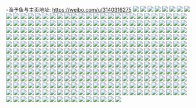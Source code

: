 -渔予鱼与主页地址: https://weibo.com/u/3140316275 
![](https://wx4.sinaimg.cn/mw2000/bb2d6c73ly1h95ymtaxqpj20u0140h6g.jpg) 
![](https://wx4.sinaimg.cn/mw2000/bb2d6c73ly1h95yo8y1cuj21400u0gzd.jpg) 
![](https://wx4.sinaimg.cn/mw2000/bb2d6c73ly1h95yn38zvyj23402c0qv6.jpg) 
![](https://wx4.sinaimg.cn/mw2000/bb2d6c73ly1h95yn8itbjj23402c0qv7.jpg) 
![](https://wx4.sinaimg.cn/mw2000/bb2d6c73ly1h95ynewnruj21401z4noq.jpg) 
![](https://wx4.sinaimg.cn/mw2000/bb2d6c73ly1h95ymqdmxfj23402c0qv7.jpg) 
![](https://wx4.sinaimg.cn/mw2000/bb2d6c73ly1h95ynd6zeqj23402c01kz.jpg) 
![](https://wx4.sinaimg.cn/mw2000/bb2d6c73ly1h95yocfxmxj20u0140azi.jpg) 
![](https://wx4.sinaimg.cn/mw2000/bb2d6c73ly1h95yo6gj4jj23402c0nph.jpg) 
![](https://wx4.sinaimg.cn/mw2000/bb2d6c73ly1h95ymkwutsj20n01ds4k7.jpg) 
![](https://wx4.sinaimg.cn/mw2000/bb2d6c73ly1h95yrae7dgj20n00sydjt.jpg) 
![](https://wx4.sinaimg.cn/mw2000/bb2d6c73ly1h8gh9w8tmij23402c01kz.jpg) 
![](https://wx4.sinaimg.cn/mw2000/bb2d6c73ly1h8gh9joinzj22c0340kjn.jpg) 
![](https://wx4.sinaimg.cn/mw2000/bb2d6c73ly1h8gha6w1wsj23402c04qr.jpg) 
![](https://wx4.sinaimg.cn/mw2000/bb2d6c73ly1h8ghad6lmtj22yo1o0u0y.jpg) 
![](https://wx4.sinaimg.cn/mw2000/bb2d6c73ly1h7odqbt2rlj20mx0rzahk.jpg) 
![](https://wx4.sinaimg.cn/mw2000/bb2d6c73ly1h7oeci4jwpj23402c0hdv.jpg) 
![](https://wx4.sinaimg.cn/mw2000/bb2d6c73ly1h7odqk9tztj22c03401l1.jpg) 
![](https://wx4.sinaimg.cn/mw2000/bb2d6c73ly1h7odqaiabzj23402c0u0y.jpg) 
![](https://wx4.sinaimg.cn/mw2000/bb2d6c73ly1h7odqtniiuj23402c04qs.jpg) 
![](https://wx4.sinaimg.cn/mw2000/bb2d6c73ly1h7oeg9eccdj23402c0b2b.jpg) 
![](https://wx4.sinaimg.cn/mw2000/bb2d6c73ly1h7oefy2834j22c0340qv7.jpg) 
![](https://wx4.sinaimg.cn/mw2000/bb2d6c73ly1h5kn40490sj21th1dy4qp.jpg) 
![](https://wx4.sinaimg.cn/mw2000/bb2d6c73ly1h5kn46nqqwj2340340u0y.jpg) 
![](https://wx4.sinaimg.cn/mw2000/bb2d6c73ly1h5kn3xp7u7j20sg0sgtcr.jpg) 
![](https://wx4.sinaimg.cn/mw2000/bb2d6c73ly1h5eu2kn7x0j20n00r7jwb.jpg) 
![](https://wx4.sinaimg.cn/mw2000/bb2d6c73ly1h5eu33ov0xj20io0l4tbl.jpg) 
![](https://wx4.sinaimg.cn/mw2000/bb2d6c73ly1h5beduy2q2j23402c01l0.jpg) 
![](https://wx4.sinaimg.cn/mw2000/bb2d6c73ly1h5bedw9pedj23402c0e83.jpg) 
![](https://wx4.sinaimg.cn/mw2000/bb2d6c73ly1h5bedxqdkxj23402c04qs.jpg) 
![](https://wx4.sinaimg.cn/mw2000/bb2d6c73ly1h5bedz6g02j23402c07wj.jpg) 
![](https://wx4.sinaimg.cn/mw2000/bb2d6c73ly1h5beewu888j2340340u0y.jpg) 
![](https://wx4.sinaimg.cn/mw2000/bb2d6c73ly1h5beeviqf3j23402c0e85.jpg) 
![](https://wx4.sinaimg.cn/mw2000/bb2d6c73ly1h5beg3raymj23402c0npf.jpg) 
![](https://wx4.sinaimg.cn/mw2000/bb2d6c73ly1h5behzhspfj22bu32pkjn.jpg) 
![](https://wx4.sinaimg.cn/mw2000/bb2d6c73ly1h5befegxk0j23402c0kjn.jpg) 
![](https://wx4.sinaimg.cn/mw2000/bb2d6c73ly1h5bef9ina8j20n01ds4jg.jpg) 
![](https://wx4.sinaimg.cn/mw2000/bb2d6c73ly1h5befg7ln4j23402c04qs.jpg) 
![](https://wx4.sinaimg.cn/mw2000/bb2d6c73ly1h5behzy8rqj20u01hctmt.jpg) 
![](https://wx4.sinaimg.cn/mw2000/bb2d6c73ly1h5b1t7wu97j20n00n0wgm.jpg) 
![](https://wx4.sinaimg.cn/mw2000/bb2d6c73ly1h4cs0zbvhjj20n00cw0w3.jpg) 
![](https://wx4.sinaimg.cn/mw2000/bb2d6c73ly1h4cs14ztsfj23402c04qs.jpg) 
![](https://wx4.sinaimg.cn/mw2000/bb2d6c73ly1h4cs5ntxdxj20u00u0ju6.jpg) 
![](https://wx4.sinaimg.cn/mw2000/bb2d6c73ly1h4cs5o1iy3j20p00xcag1.jpg) 
![](https://wx4.sinaimg.cn/mw2000/bb2d6c73ly1h3kfmu95urj21ny1ux1ky.jpg) 
![](https://wx4.sinaimg.cn/mw2000/bb2d6c73ly1h2xk8a79utj20n01dsqkj.jpg) 
![](https://wx4.sinaimg.cn/mw2000/bb2d6c73ly1h2xk8akpzjj20zk0k0490.jpg) 
![](https://wx4.sinaimg.cn/mw2000/bb2d6c73ly1h2xk8k62ckj23402c0u0y.jpg) 
![](https://wx4.sinaimg.cn/mw2000/bb2d6c73ly1gzb4606s16j20v90laabq.jpg) 
![](https://wx4.sinaimg.cn/mw2000/bb2d6c73ly1gz8revec2tj20n01ds4qp.jpg) 
![](https://wx4.sinaimg.cn/mw2000/bb2d6c73ly1gz8rfv4kgjj20j60j6409.jpg) 
![](https://wx4.sinaimg.cn/mw2000/bb2d6c73ly1gweolc1qfsj21400u0n6y.jpg) 
![](https://wx4.sinaimg.cn/mw2000/003qwrIvly1gvm56gytv4j61be1be4d202.jpg) 
![](https://wx4.sinaimg.cn/mw2000/003qwrIvly1gubfyj420kj61qh2bbkjl02.jpg) 
![](https://wx4.sinaimg.cn/mw2000/003qwrIvly1gubfymzyy1j62bb2bbb2a02.jpg) 
![](https://wx4.sinaimg.cn/mw2000/003qwrIvly1gubfytymvlj62bb2bbe8202.jpg) 
![](https://wx4.sinaimg.cn/mw2000/003qwrIvly1gubfy71ucwj62c0340kjp02.jpg) 
![](https://wx4.sinaimg.cn/mw2000/003qwrIvly1gubfyfgojvj62bb2bbe8402.jpg) 
![](https://wx4.sinaimg.cn/mw2000/003qwrIvly1gubfyutg73j60n01dsn2w02.jpg) 
![](https://wx4.sinaimg.cn/mw2000/bb2d6c73ly1gtmingzvwzj20if0n5dhz.jpg) 
![](https://wx4.sinaimg.cn/mw2000/bb2d6c73ly1gtcsmt7hi3j20u0140al2.jpg) 
![](https://wx4.sinaimg.cn/mw2000/bb2d6c73ly1gtcsmsksorj20u0140k26.jpg) 
![](https://wx4.sinaimg.cn/mw2000/bb2d6c73ly1gs64oz7g4nj20n01ds44v.jpg) 
![](https://wx4.sinaimg.cn/mw2000/bb2d6c73ly1gruony13b4j2190280e81.jpg) 
![](https://wx4.sinaimg.cn/mw2000/bb2d6c73ly1gruoo16soxj22y62c0x6q.jpg) 
![](https://wx4.sinaimg.cn/mw2000/bb2d6c73ly1gruoo7fdwoj21hc0u0tmk.jpg) 
![](https://wx4.sinaimg.cn/mw2000/bb2d6c73ly1gruoo8k2tdj20vc0vcqpp.jpg) 
![](https://wx4.sinaimg.cn/mw2000/bb2d6c73ly1gquxqrlxjij21400u0k3r.jpg) 
![](https://wx4.sinaimg.cn/mw2000/bb2d6c73ly1gquxqqoecfj21400u07eu.jpg) 
![](https://wx4.sinaimg.cn/mw2000/bb2d6c73ly1gquxqsryigj20u0140n7p.jpg) 
![](https://wx4.sinaimg.cn/mw2000/bb2d6c73ly1gqaws5hmshj21eq0u0tnv.jpg) 
![](https://wx4.sinaimg.cn/mw2000/bb2d6c73ly1gq7nkgm1y6j21400u0guz.jpg) 
![](https://wx4.sinaimg.cn/mw2000/bb2d6c73ly1gq7nkgwzgvj21400u0n87.jpg) 
![](https://wx4.sinaimg.cn/mw2000/bb2d6c73ly1gq7nkhds15j21400u0h11.jpg) 
![](https://wx4.sinaimg.cn/mw2000/bb2d6c73ly1gp6uqx0lznj20n00rc785.jpg) 
![](https://wx4.sinaimg.cn/mw2000/bb2d6c73ly1gozw1fumw5j23402c04qr.jpg) 
![](https://wx4.sinaimg.cn/mw2000/bb2d6c73ly1gozw1n90v8j23402c0qv7.jpg) 
![](https://wx4.sinaimg.cn/mw2000/bb2d6c73ly1gozw1t70aqj23402c0hdv.jpg) 
![](https://wx4.sinaimg.cn/mw2000/bb2d6c73ly1gorrdksv5rj22c03407wi.jpg) 
![](https://wx4.sinaimg.cn/mw2000/bb2d6c73ly1gorrgynu85j22c0340kjm.jpg) 
![](https://wx4.sinaimg.cn/mw2000/bb2d6c73ly1gorrdp892tj23402c0b2a.jpg) 
![](https://wx4.sinaimg.cn/mw2000/bb2d6c73ly1gorrjky8cmj20mz0sfngx.jpg) 
![](https://wx4.sinaimg.cn/mw2000/bb2d6c73ly1gorrdq1rzrj20n00ukteb.jpg) 
![](https://wx4.sinaimg.cn/mw2000/bb2d6c73ly1gol01xnrppj23402c01l1.jpg) 
![](https://wx4.sinaimg.cn/mw2000/bb2d6c73ly1gol022uwbjj23402c07wk.jpg) 
![](https://wx4.sinaimg.cn/mw2000/bb2d6c73ly1gol0274l7aj23402c0e83.jpg) 
![](https://wx4.sinaimg.cn/mw2000/bb2d6c73ly1gol034srt7j23402c04qr.jpg) 
![](https://wx4.sinaimg.cn/mw2000/bb2d6c73ly1gol0296lhaj23402c0npe.jpg) 
![](https://wx4.sinaimg.cn/mw2000/bb2d6c73ly1gol01uxfydj23402c01kz.jpg) 
![](https://wx4.sinaimg.cn/mw2000/bb2d6c73ly1gof3bxr50qj23402c04qq.jpg) 
![](https://wx4.sinaimg.cn/mw2000/bb2d6c73ly1gnngajly5fj23402c0u0z.jpg) 
![](https://wx4.sinaimg.cn/mw2000/bb2d6c73ly1gnngabmeqvj23402c0kjn.jpg) 
![](https://wx4.sinaimg.cn/mw2000/bb2d6c73ly1gnngamckjij23402c0kjl.jpg) 
![](https://wx4.sinaimg.cn/mw2000/bb2d6c73ly1gnngaww1e0j20n00yt4di.jpg) 
![](https://wx4.sinaimg.cn/mw2000/bb2d6c73ly1gnngattug7j23402c0b2b.jpg) 
![](https://wx4.sinaimg.cn/mw2000/bb2d6c73ly1gnngb1fponj23402c0x6q.jpg) 
![](https://wx4.sinaimg.cn/mw2000/bb2d6c73ly1gnngb56t6gj22bb2bbb2a.jpg) 
![](https://wx4.sinaimg.cn/mw2000/bb2d6c73ly1gnngb9z8d7j22c03407wi.jpg) 
![](https://wx4.sinaimg.cn/mw2000/bb2d6c73ly1gnngbdust2j23402c0e82.jpg) 
![](https://wx4.sinaimg.cn/mw2000/bb2d6c73ly1gnngbiows5j23402c0e82.jpg) 
![](https://wx4.sinaimg.cn/mw2000/bb2d6c73ly1gnkzif10k7j23402c0tst.jpg) 
![](https://wx4.sinaimg.cn/mw2000/bb2d6c73ly1gnkzios6kfj23402c07ra.jpg) 
![](https://wx4.sinaimg.cn/mw2000/bb2d6c73ly1gnk1qg8f1vj20vc15skfk.jpg) 
![](https://wx4.sinaimg.cn/mw2000/bb2d6c73ly1gnk1qlv4x1j23402c0npf.jpg) 
![](https://wx4.sinaimg.cn/mw2000/bb2d6c73ly1gnipj1ik4ej23402c07wj.jpg) 
![](https://wx4.sinaimg.cn/mw2000/bb2d6c73ly1gnipj5k1ccj22801o04qq.jpg) 
![](https://wx4.sinaimg.cn/mw2000/bb2d6c73ly1gnipjb9r8cj23402c07wj.jpg) 
![](https://wx4.sinaimg.cn/mw2000/bb2d6c73ly1gnipjhcsytj23402c0qv6.jpg) 
![](https://wx4.sinaimg.cn/mw2000/bb2d6c73ly1gnipk1zg35j20j20iiade.jpg) 
![](https://wx4.sinaimg.cn/mw2000/bb2d6c73ly1gnipjn8ic5j22c0340hdu.jpg) 
![](https://wx4.sinaimg.cn/mw2000/bb2d6c73ly1gnipjuxxgjj23402c0npf.jpg) 
![](https://wx4.sinaimg.cn/mw2000/bb2d6c73ly1gnipjx0kulj20mi0u0wq8.jpg) 
![](https://wx4.sinaimg.cn/mw2000/bb2d6c73ly1gnipk10hlnj22c03407wi.jpg) 
![](https://wx4.sinaimg.cn/mw2000/bb2d6c73ly1gn77vhpvtyj20ku112n1i.jpg) 
![](https://wx4.sinaimg.cn/mw2000/bb2d6c73ly1gn6298ou4rj23402c01ky.jpg) 
![](https://wx4.sinaimg.cn/mw2000/bb2d6c73ly1gn62dlm98oj23322bbe82.jpg) 
![](https://wx4.sinaimg.cn/mw2000/bb2d6c73ly1gn62dtzgm8j23402c0kjn.jpg) 
![](https://wx4.sinaimg.cn/mw2000/bb2d6c73ly1gmz4mh7jjsj20n00lv44a.jpg) 
![](https://wx4.sinaimg.cn/mw2000/bb2d6c73ly1gmvojuh0rsj20ku112wj5.jpg) 
![](https://wx4.sinaimg.cn/mw2000/bb2d6c73ly1gm9r0b3rb5j23402c0e83.jpg) 
![](https://wx4.sinaimg.cn/mw2000/bb2d6c73ly1gm9r0gvefrj23402c0hdv.jpg) 
![](https://wx4.sinaimg.cn/mw2000/bb2d6c73ly1gm9r0nunhoj23402c0npg.jpg) 
![](https://wx4.sinaimg.cn/mw2000/bb2d6c73ly1gm9r0tuzscj23402c0qv7.jpg) 
![](https://wx4.sinaimg.cn/mw2000/bb2d6c73ly1gm9r0z0p3qj23402c04qr.jpg) 
![](https://wx4.sinaimg.cn/mw2000/bb2d6c73ly1gm9r28y0mgj22801o0u0x.jpg) 
![](https://wx4.sinaimg.cn/mw2000/bb2d6c73ly1gm68s8fu1lj20n01r9dzf.jpg) 
![](https://wx4.sinaimg.cn/mw2000/bb2d6c73ly1gm68saz236j20n01fre2u.jpg) 
![](https://wx4.sinaimg.cn/mw2000/bb2d6c73ly1gm68sc365gj20n01frdx7.jpg) 
![](https://wx4.sinaimg.cn/mw2000/bb2d6c73ly1gm68sd74m9j20n00yi4db.jpg) 
![](https://wx4.sinaimg.cn/mw2000/bb2d6c73ly1gm68sg8i29j20n01rau0x.jpg) 
![](https://wx4.sinaimg.cn/mw2000/bb2d6c73ly1gm68s6ls8pj23402c0x6q.jpg) 
![](https://wx4.sinaimg.cn/mw2000/bb2d6c73ly1glvtvqcgz9j22c0340hdu.jpg) 
![](https://wx4.sinaimg.cn/mw2000/bb2d6c73ly1glvtvv88chj22c03401kz.jpg) 
![](https://wx4.sinaimg.cn/mw2000/bb2d6c73ly1glvtw2v858j22c0340e83.jpg) 
![](https://wx4.sinaimg.cn/mw2000/bb2d6c73ly1glvtw76y5bj22c0340qv6.jpg) 
![](https://wx4.sinaimg.cn/mw2000/bb2d6c73ly1glvtwcanqaj23402c07wj.jpg) 
![](https://wx4.sinaimg.cn/mw2000/bb2d6c73ly1glvtwjqtbbj23402c0b2b.jpg) 
![](https://wx4.sinaimg.cn/mw2000/bb2d6c73ly1glvtxb32w4j23402c0u0y.jpg) 
![](https://wx4.sinaimg.cn/mw2000/bb2d6c73ly1glvtxdyyvxj21400u0b29.jpg) 
![](https://wx4.sinaimg.cn/mw2000/bb2d6c73ly1glvtwyfudmj22c02c01l4.jpg) 
![](https://wx4.sinaimg.cn/mw2000/bb2d6c73ly1glvtx6oif5j21o0280npf.jpg) 
![](https://wx4.sinaimg.cn/mw2000/bb2d6c73gy1glovpdz8bmj22c0340e82.jpg) 
![](https://wx4.sinaimg.cn/mw2000/bb2d6c73gy1glovpgvqj7j23402c0kjm.jpg) 
![](https://wx4.sinaimg.cn/mw2000/bb2d6c73gy1glovpc7muvj23402c0x6q.jpg) 
![](https://wx4.sinaimg.cn/mw2000/bb2d6c73gy1glovpj5zwvj23402c0u0y.jpg) 
![](https://wx4.sinaimg.cn/mw2000/bb2d6c73gy1glovpnf3ebj23402c04qr.jpg) 
![](https://wx4.sinaimg.cn/mw2000/bb2d6c73gy1glovpp7grij23402c0b2a.jpg) 
![](https://wx4.sinaimg.cn/mw2000/bb2d6c73ly1gky7rmcswwj20u00u0dpl.jpg) 
![](https://wx4.sinaimg.cn/mw2000/bb2d6c73ly1gkq276f7cej20u0140jvu.jpg) 
![](https://wx4.sinaimg.cn/mw2000/bb2d6c73ly1gkq2751pnzj22c0340qv6.jpg) 
![](https://wx4.sinaimg.cn/mw2000/bb2d6c73ly1gk20rrfwj1j21ds0n0gpy.jpg) 
![](https://wx4.sinaimg.cn/mw2000/bb2d6c73ly1gk20rs0t8fj21ds0n0aee.jpg) 
![](https://wx4.sinaimg.cn/mw2000/bb2d6c73ly1gjzl3r11cag20c80c8tcf.jpg) 
![](https://wx4.sinaimg.cn/mw2000/bb2d6c73ly1gjln2m0gwqj20u0140ahy.jpg) 
![](https://wx4.sinaimg.cn/mw2000/bb2d6c73ly1gjg1l6g2kvj21400u0qct.jpg) 
![](https://wx4.sinaimg.cn/mw2000/bb2d6c73ly1gjci7ugb9vj21400u00zr.jpg) 
![](https://wx4.sinaimg.cn/mw2000/bb2d6c73ly1gjci7vbg2nj21400u0k36.jpg) 
![](https://wx4.sinaimg.cn/mw2000/bb2d6c73ly1gjci7w9ewqj20u0140tj6.jpg) 
![](https://wx4.sinaimg.cn/mw2000/bb2d6c73ly1gjci7xqeqaj20mp14cq7p.jpg) 
![](https://wx4.sinaimg.cn/mw2000/bb2d6c73ly1gjci7ycm7qj20mi0u00xe.jpg) 
![](https://wx4.sinaimg.cn/mw2000/bb2d6c73ly1gjci7yym2tj20u01400zt.jpg) 
![](https://wx4.sinaimg.cn/mw2000/bb2d6c73ly1gjci7zlpmgj20ci0ciq3h.jpg) 
![](https://wx4.sinaimg.cn/mw2000/bb2d6c73ly1gjci9wjgz6j20u00min33.jpg) 
![](https://wx4.sinaimg.cn/mw2000/bb2d6c73ly1gjci7sag83j21400u0dq7.jpg) 
![](https://wx4.sinaimg.cn/mw2000/bb2d6c73ly1gja5jd5lbsj21400u0gxz.jpg) 
![](https://wx4.sinaimg.cn/mw2000/bb2d6c73ly1gja5jcr5rqj21400u0k32.jpg) 
![](https://wx4.sinaimg.cn/mw2000/bb2d6c73ly1gja5jdiroxj20u10w5al7.jpg) 
![](https://wx4.sinaimg.cn/mw2000/bb2d6c73ly1gin6tx89kqj20n02e91kx.jpg) 
![](https://wx4.sinaimg.cn/mw2000/bb2d6c73ly1gin6tw8qocj21400u0gyk.jpg) 
![](https://wx4.sinaimg.cn/mw2000/bb2d6c73ly1gin6txlt74j20u00u0484.jpg) 
![](https://wx4.sinaimg.cn/mw2000/bb2d6c73ly1gih9nmhzz0j20u0140wml.jpg) 
![](https://wx4.sinaimg.cn/mw2000/bb2d6c73ly1gih9nnc3kzj21400u0thw.jpg) 
![](https://wx4.sinaimg.cn/mw2000/bb2d6c73ly1gifufvw5r5j21400u0b29.jpg) 
![](https://wx4.sinaimg.cn/mw2000/bb2d6c73ly1gi84p0j4laj20ty0tyaew.jpg) 
![](https://wx4.sinaimg.cn/mw2000/bb2d6c73ly1gi3ht7g9csj21400u07i8.jpg) 
![](https://wx4.sinaimg.cn/mw2000/bb2d6c73ly1gi3htxk5vjj21400u0doo.jpg) 
![](https://wx4.sinaimg.cn/mw2000/bb2d6c73ly1gi3ht7vl3xj211n0u0qdt.jpg) 
![](https://wx4.sinaimg.cn/mw2000/bb2d6c73ly1gi3ht8lihyj20u0140n6e.jpg) 
![](https://wx4.sinaimg.cn/mw2000/bb2d6c73ly1ghyrgs9y74j20n01dsh27.jpg) 
![](https://wx4.sinaimg.cn/mw2000/bb2d6c73ly1ghyrgucw9yj20ku112q5y.jpg) 
![](https://wx4.sinaimg.cn/mw2000/bb2d6c73ly1ghx960vwjuj20n00jgzru.jpg) 
![](https://wx4.sinaimg.cn/mw2000/bb2d6c73ly1ghx960ccuig20c80c8tcf.jpg) 
![](https://wx4.sinaimg.cn/mw2000/bb2d6c73ly1ght0t9ycilj20n01dsgty.jpg) 
![](https://wx4.sinaimg.cn/mw2000/bb2d6c73ly1ghponlbvpoj20u00u077q.jpg) 
![](https://wx4.sinaimg.cn/mw2000/bb2d6c73ly1ghky8gdjy4j20n01dshdx.jpg) 
![](https://wx4.sinaimg.cn/mw2000/bb2d6c73ly1ghky7z7felj20n01dsqv9.jpg) 
![](https://wx4.sinaimg.cn/mw2000/bb2d6c73ly1ghgbszr80wj21400u0qde.jpg) 
![](https://wx4.sinaimg.cn/mw2000/bb2d6c73ly1ghgbrx34kmj21400u0tl0.jpg) 
![](https://wx4.sinaimg.cn/mw2000/bb2d6c73ly1ghdglldvhhj21400u0k3n.jpg) 
![](https://wx4.sinaimg.cn/mw2000/bb2d6c73ly1ghdgllzqvqj21400u07ce.jpg) 
![](https://wx4.sinaimg.cn/mw2000/bb2d6c73ly1ghdglmmqofj21400u0gwk.jpg) 
![](https://wx4.sinaimg.cn/mw2000/bb2d6c73ly1ghboijvuwlj21o01o07r7.jpg) 
![](https://wx4.sinaimg.cn/mw2000/bb2d6c73ly1ghboike83gj20j60dqaaq.jpg) 
![](https://wx4.sinaimg.cn/mw2000/bb2d6c73ly1ghbe2s995ij20u0140gwg.jpg) 
![](https://wx4.sinaimg.cn/mw2000/bb2d6c73ly1ghbe2t76nrj21400u0wox.jpg) 
![](https://wx4.sinaimg.cn/mw2000/bb2d6c73ly1ghbe2u2iuyj21400u0tii.jpg) 
![](https://wx4.sinaimg.cn/mw2000/bb2d6c73ly1ghbe2w0pvsj21400u0alg.jpg) 
![](https://wx4.sinaimg.cn/mw2000/bb2d6c73ly1ghbe2wnqa6j21400u0jym.jpg) 
![](https://wx4.sinaimg.cn/mw2000/bb2d6c73ly1ghbe2xd1aaj21400u0qcn.jpg) 
![](https://wx4.sinaimg.cn/mw2000/bb2d6c73ly1ghbe2yeutvj21400u0tli.jpg) 
![](https://wx4.sinaimg.cn/mw2000/bb2d6c73ly1ghbe2zfpagj21400u0tgu.jpg) 
![](https://wx4.sinaimg.cn/mw2000/bb2d6c73ly1ghbe30vqz7j20n01x0kes.jpg) 
![](https://wx4.sinaimg.cn/mw2000/bb2d6c73ly1gh747cig7zj21400u0dqk.jpg) 
![](https://wx4.sinaimg.cn/mw2000/bb2d6c73ly1gh747dmoygj21400u0am1.jpg) 
![](https://wx4.sinaimg.cn/mw2000/bb2d6c73ly1gh73u4dzccj21400u00ze.jpg) 
![](https://wx4.sinaimg.cn/mw2000/bb2d6c73ly1gh73u5e2v8j21400u078q.jpg) 
![](https://wx4.sinaimg.cn/mw2000/bb2d6c73ly1gh73u5yxksj21400u00yr.jpg) 
![](https://wx4.sinaimg.cn/mw2000/bb2d6c73ly1gh73u2w1jxj21400u0dki.jpg) 
![](https://wx4.sinaimg.cn/mw2000/bb2d6c73ly1ggypjbuwxcj213z0u0492.jpg) 
![](https://wx4.sinaimg.cn/mw2000/bb2d6c73ly1ggt7ilqw69j21400u079y.jpg) 
![](https://wx4.sinaimg.cn/mw2000/bb2d6c73ly1ggt7injavlj21400u0akt.jpg) 
![](https://wx4.sinaimg.cn/mw2000/bb2d6c73ly1ggt7iox4dsj21400u0tgy.jpg) 
![](https://wx4.sinaimg.cn/mw2000/bb2d6c73ly1ggt7ipjg2hj20u00u0wjr.jpg) 
![](https://wx4.sinaimg.cn/mw2000/bb2d6c73ly1ggkjiv2kxlj20n01dswto.jpg) 
![](https://wx4.sinaimg.cn/mw2000/bb2d6c73ly1ggapqc7kr4j20kk0kuaf2.jpg) 
![](https://wx4.sinaimg.cn/mw2000/bb2d6c73ly1gg75qbsp81j21o01o0nlz.jpg) 
![](https://wx4.sinaimg.cn/mw2000/bb2d6c73ly1gg75qgwlsxj22c0340npe.jpg) 
![](https://wx4.sinaimg.cn/mw2000/bb2d6c73ly1gg75qknuwwj21o01o0awm.jpg) 
![](https://wx4.sinaimg.cn/mw2000/bb2d6c73ly1gg75qrkxu4j22c0340kjm.jpg) 
![](https://wx4.sinaimg.cn/mw2000/bb2d6c73ly1gg75q9o2w4j23402c0npf.jpg) 
![](https://wx4.sinaimg.cn/mw2000/bb2d6c73ly1gg75qwnvu3j23402c0kjl.jpg) 
![](https://wx4.sinaimg.cn/mw2000/bb2d6c73ly1gg4axhg01yj20n01dsn7x.jpg) 
![](https://wx4.sinaimg.cn/mw2000/bb2d6c73ly1gg4ax7pwjzj20n01ds4aw.jpg) 
![](https://wx4.sinaimg.cn/mw2000/bb2d6c73ly1gfs65o753aj23402c01kz.jpg) 
![](https://wx4.sinaimg.cn/mw2000/bb2d6c73ly1gfs65uqsofj23402c0kjn.jpg) 
![](https://wx4.sinaimg.cn/mw2000/bb2d6c73ly1gfs65irxgqj23402c0b2a.jpg) 
![](https://wx4.sinaimg.cn/mw2000/bb2d6c73ly1gfrx4l9ckuj22io1w0x6p.jpg) 
![](https://wx4.sinaimg.cn/mw2000/bb2d6c73ly1gfrtys7gvuj21400u0gn2.jpg) 
![](https://wx4.sinaimg.cn/mw2000/bb2d6c73ly1gfqzpze5l8j20u00u0k0o.jpg) 
![](https://wx4.sinaimg.cn/mw2000/bb2d6c73ly1gfnj3h4grrj23402c0b29.jpg) 
![](https://wx4.sinaimg.cn/mw2000/bb2d6c73ly1gfm1detmlzj23402c0u0x.jpg) 
![](https://wx4.sinaimg.cn/mw2000/bb2d6c73ly1gfd4mk35n9j21o0280kjo.jpg) 
![](https://wx4.sinaimg.cn/mw2000/bb2d6c73ly1gfd4ml6h65j20u0140afv.jpg) 
![](https://wx4.sinaimg.cn/mw2000/bb2d6c73ly1gfd4mbcxwlj21400u077u.jpg) 
![](https://wx4.sinaimg.cn/mw2000/bb2d6c73ly1gfd4o6x081j20n00v5h1n.jpg) 
![](https://wx4.sinaimg.cn/mw2000/bb2d6c73ly1getjrog4ngj20u0190n7p.jpg) 
![](https://wx4.sinaimg.cn/mw2000/bb2d6c73ly1gegtof5z6jj20jc0jcdj6.jpg) 
![](https://wx4.sinaimg.cn/mw2000/bb2d6c73ly1ge8poz30enj20n01dsx6p.jpg) 
![](https://wx4.sinaimg.cn/mw2000/bb2d6c73ly1ge8popbsmkj20ku112whp.jpg) 
![](https://wx4.sinaimg.cn/mw2000/bb2d6c73gy1gdvx4ure9uj20n01ds7kr.jpg) 
![](https://wx4.sinaimg.cn/mw2000/bb2d6c73ly1gdq7x2uqo1j20jg0jgabm.jpg) 
![](https://wx4.sinaimg.cn/mw2000/bb2d6c73ly1gdq7x3yzbaj20u00u0whd.jpg) 
![](https://wx4.sinaimg.cn/mw2000/bb2d6c73ly1gdnjextya0j20u00u07tl.jpg) 
![](https://wx4.sinaimg.cn/mw2000/bb2d6c73ly1gdj7yhvabqj23402c0u0z.jpg) 
![](https://wx4.sinaimg.cn/mw2000/bb2d6c73ly1gda57x9stjj21o0280hdv.jpg) 
![](https://wx4.sinaimg.cn/mw2000/bb2d6c73ly1gd5e6pmuiej20m80m8abk.jpg) 
![](https://wx4.sinaimg.cn/mw2000/bb2d6c73ly1gd5e6s8dh3j20qo0qowgm.jpg) 
![](https://wx4.sinaimg.cn/mw2000/bb2d6c73ly1gcpai3kmk2j20ce09rwfx.jpg) 
![](https://wx4.sinaimg.cn/mw2000/bb2d6c73ly1g9qpc3c6odj20u00u0di9.jpg) 
![](https://wx4.sinaimg.cn/mw2000/bb2d6c73ly1g7797k43odj20u00u0qdt.jpg) 
![](https://wx4.sinaimg.cn/mw2000/bb2d6c73ly1g7797jd3yaj20u00u00zk.jpg) 
![](https://wx4.sinaimg.cn/mw2000/bb2d6c73ly1g6tkteo4duj20k00k0ad0.jpg) 
![](https://wx4.sinaimg.cn/mw2000/bb2d6c73ly1g5rka8hyazj21o01o0u0c.jpg) 
![](https://wx4.sinaimg.cn/mw2000/bb2d6c73ly1g5rka5oentj21o01o0kjm.jpg) 
![](https://wx4.sinaimg.cn/mw2000/bb2d6c73ly1g5rkachqgyj21o01o0e81.jpg) 
![](https://wx4.sinaimg.cn/mw2000/bb2d6c73ly1g5otl6j5vlj20m20m1n1n.jpg) 
![](https://wx4.sinaimg.cn/mw2000/bb2d6c73ly1g559ccdz0ij22c03401ky.jpg) 
![](https://wx4.sinaimg.cn/mw2000/bb2d6c73ly1g4pbksmkpnj21o00xr7oa.jpg) 
![](https://wx4.sinaimg.cn/mw2000/bb2d6c73ly1g4jhu5sux1j21o00xre58.jpg) 
![](https://wx4.sinaimg.cn/mw2000/bb2d6c73ly1g4i09cg38vj21900u016e.jpg) 
![](https://wx4.sinaimg.cn/mw2000/bb2d6c73ly1g498tbpb18j21r0340e06.jpg) 
![](https://wx4.sinaimg.cn/mw2000/bb2d6c73ly1g480tdha82j20yi123n35.jpg) 
![](https://wx4.sinaimg.cn/mw2000/bb2d6c73ly1g41t23f3gqj216o1ku7wh.jpg) 
![](https://wx4.sinaimg.cn/mw2000/bb2d6c73ly1g41t1xnqboj20xq0xqar1.jpg) 
![](https://wx4.sinaimg.cn/mw2000/bb2d6c73ly1g2hl5yv4xij20yi195np9.jpg) 
![](https://wx4.sinaimg.cn/mw2000/bb2d6c73ly1g23iccfy3uj209q09q75d.jpg) 
![](https://wx4.sinaimg.cn/mw2000/bb2d6c73ly1g0osqj57tfj20tu19h19d.jpg) 
![](https://wx4.sinaimg.cn/mw2000/bb2d6c73ly1g0lb13t6q8j20j30j3whp.jpg) 
![](https://wx4.sinaimg.cn/mw2000/bb2d6c73ly1fzuty0rzz6j20qo0qognm.jpg) 
![](https://wx4.sinaimg.cn/mw2000/bb2d6c73ly1fzi52q8q3cj20k00k0jtj.jpg) 
![](https://wx4.sinaimg.cn/mw2000/bb2d6c73ly1fyqk0jim7xj21hc1hchc8.jpg) 
![](https://wx4.sinaimg.cn/mw2000/bb2d6c73ly1fxyixbhoitj22c02c0e82.jpg) 
![](https://wx4.sinaimg.cn/mw2000/bb2d6c73ly1fxyixc9rl0j20u01hcwlk.jpg) 
![](https://wx4.sinaimg.cn/mw2000/bb2d6c73ly1fxy78vrst5j20yi1pchdt.jpg) 
![](https://wx4.sinaimg.cn/mw2000/bb2d6c73ly1fwzvh8cgnmj20hs0np0u5.jpg) 
![](https://wx4.sinaimg.cn/mw2000/bb2d6c73ly1fwypz3nhgpj20yi1pc4qr.jpg) 
![](https://wx4.sinaimg.cn/mw2000/bb2d6c73ly1fvz2pm1ozpj20qo0zk7hg.jpg) 
![](https://wx4.sinaimg.cn/mw2000/bb2d6c73ly1fvz2pl4gm7j22802807wo.jpg) 
![](https://wx4.sinaimg.cn/mw2000/bb2d6c73ly1fvu27ke8efj2280280kjr.jpg) 
![](https://wx4.sinaimg.cn/mw2000/bb2d6c73ly1fvu28cdbu0j22c02c0x6p.jpg) 
![](https://wx4.sinaimg.cn/mw2000/bb2d6c73ly1fvu28fz3s7j22c02c0qv5.jpg) 
![](https://wx4.sinaimg.cn/mw2000/bb2d6c73ly1fvu2bdnmvnj22c02c0x6p.jpg) 
![](https://wx4.sinaimg.cn/mw2000/bb2d6c73ly1fvsqss67b3j20zk0qo7f3.jpg) 
![](https://wx4.sinaimg.cn/mw2000/bb2d6c73ly1fucjbidcrxj20yi0nkdt0.jpg) 
![](https://wx4.sinaimg.cn/mw2000/bb2d6c73ly1ftypz50mbdj22c03404qq.jpg) 
![](https://wx4.sinaimg.cn/mw2000/bb2d6c73ly1ftoffsqhbij20jg0jggn7.jpg) 
![](https://wx4.sinaimg.cn/mw2000/bb2d6c73ly1ftn1xg4fmgj22c02c0x6q.jpg) 
![](https://wx4.sinaimg.cn/mw2000/bb2d6c73ly1ftm9fxqimwj22c030bkjm.jpg) 
![](https://wx4.sinaimg.cn/mw2000/bb2d6c73ly1fsshvw23x8j22c0340kjl.jpg) 
![](https://wx4.sinaimg.cn/mw2000/bb2d6c73ly1fsshvypyizj22c0340kjl.jpg) 
![](https://wx4.sinaimg.cn/mw2000/bb2d6c73ly1fsshw1513dj22c0340e81.jpg) 
![](https://wx4.sinaimg.cn/mw2000/bb2d6c73ly1fsoecgeo2zj20yi1pc7wm.jpg) 
![](https://wx4.sinaimg.cn/mw2000/bb2d6c73ly1fsmj32zudvj20yi1a0b2b.jpg) 
![](https://wx4.sinaimg.cn/mw2000/bb2d6c73ly1fsjsh64htqj22c0340x6r.jpg) 
![](https://wx4.sinaimg.cn/mw2000/bb2d6c73ly1fsjshabewej22c0340qv7.jpg) 
![](https://wx4.sinaimg.cn/mw2000/bb2d6c73ly1fsfidv1o6lj20yi1pcqrl.jpg) 
![](https://wx4.sinaimg.cn/mw2000/bb2d6c73ly1fs1bdhdrwcj20c80c8aaz.jpg) 
![](https://wx4.sinaimg.cn/mw2000/bb2d6c73ly1fruxdw6soaj20yi0yie81.jpg) 
![](https://wx4.sinaimg.cn/mw2000/bb2d6c73ly1frj888r3p4j22c02c04qq.jpg) 
![](https://wx4.sinaimg.cn/mw2000/bb2d6c73ly1frhvusph8nj20yi1pckjm.jpg) 
![](https://wx4.sinaimg.cn/mw2000/bb2d6c73ly1fr8pl3aa7mj21hc1hc1kx.jpg) 
![](https://wx4.sinaimg.cn/mw2000/bb2d6c73ly1fr4ls9ys4mj20yi0lb1fk.jpg) 
![](https://wx4.sinaimg.cn/mw2000/bb2d6c73ly1fr0k7ct32ej22c02c0hdx.jpg) 
![](https://wx4.sinaimg.cn/mw2000/bb2d6c73ly1fr0k7dig7zj20qo1bhjt3.jpg) 
![](https://wx4.sinaimg.cn/mw2000/bb2d6c73ly1fqzagfd7fwj20k00k075s.jpg) 
![](https://wx4.sinaimg.cn/mw2000/bb2d6c73ly1fqvt6l0pkgj21hc1hce81.jpg) 
![](https://wx4.sinaimg.cn/mw2000/bb2d6c73ly1fqvt6ca3hsj21hc1hchdt.jpg) 
![](https://wx4.sinaimg.cn/mw2000/bb2d6c73ly1fqvt6mys7tj21hc1hc4qp.jpg) 
![](https://wx4.sinaimg.cn/mw2000/bb2d6c73ly1fqurs1tv4cj22io1w07wp.jpg) 
![](https://wx4.sinaimg.cn/mw2000/bb2d6c73ly1fqeqqpwgezj21jo2qfhdt.jpg) 
![](https://wx4.sinaimg.cn/mw2000/bb2d6c73ly1fqeqpvxg2xj215o21q4qp.jpg) 
![](https://wx4.sinaimg.cn/mw2000/bb2d6c73ly1fqeqrt3zk4j21fq2jhb29.jpg) 
![](https://wx4.sinaimg.cn/mw2000/bb2d6c73ly1fqaa7rf0ztj20c82wu7by.jpg) 
![](https://wx4.sinaimg.cn/mw2000/bb2d6c73ly1fq0u4zstkkj20yi1pcqv8.jpg) 
![](https://wx4.sinaimg.cn/mw2000/bb2d6c73ly1fpxl83iodij22c03401l1.jpg) 
![](https://wx4.sinaimg.cn/mw2000/bb2d6c73ly1fpxl8ln5wlj22c0340b2d.jpg) 
![](https://wx4.sinaimg.cn/mw2000/bb2d6c73ly1fpxl9dxdr2j22c0340kjp.jpg) 
![](https://wx4.sinaimg.cn/mw2000/bb2d6c73ly1fpxla2v9tdj22c0340qv9.jpg) 
![](https://wx4.sinaimg.cn/mw2000/bb2d6c73ly1fpxl7mj989j22c0340u11.jpg) 
![](https://wx4.sinaimg.cn/mw2000/bb2d6c73ly1fpxlar1xwqj22c0340u11.jpg) 
![](https://wx4.sinaimg.cn/mw2000/bb2d6c73ly1fpuz3kxo4sj20qo0zkn03.jpg) 
![](https://wx4.sinaimg.cn/mw2000/bb2d6c73gy1fpp0xv9waoj23402c0e81.jpg) 
![](https://wx4.sinaimg.cn/mw2000/bb2d6c73gy1fpn5qggu6bj22c0340u0x.jpg) 
![](https://wx4.sinaimg.cn/mw2000/bb2d6c73ly1foxsyvr936j20sg0sgaal.jpg) 
